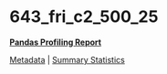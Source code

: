 # 643_fri_c2_500_25

[**Pandas Profiling Report**](https://epistasislab.github.io/penn-ml-benchmarks/profile/643_fri_c2_500_25.html)

[Metadata](metadata.yaml) | [Summary Statistics](summary_stats.csv)

